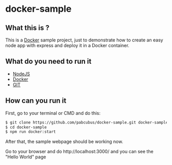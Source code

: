 # docker-sample

## What this is ?
This is a [Docker](https://www.docker.com/) sample project, just to demonstrate how to create an easy node app with express and deploy it in a Docker container.

## What do you need to run it
* [NodeJS](https://nodejs.org/es/)
* [Docker](https://www.docker.com/)
* [GIT](https://git-scm.com/)

## How can you run it
First, go to your terminal or CMD and do this:
```sh
$ git clone https://github.com/pabcubus/docker-sample.git docker-sample
$ cd docker-sample
$ npm run docker:start
```
After that, the sample webpage should be working now.

Go to your browser and do http://localhost:3000/ and you can see the "Hello World" page
